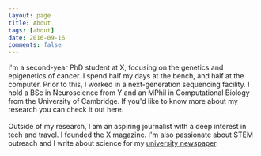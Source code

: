 ```yaml
---
layout: page
title: About
tags: [about]
date: 2016-09-16
comments: false
---
```

    
I'm a second-year PhD student at X, focusing on the genetics and epigenetics of cancer. I spend half my days at the bench, and half at the computer. Prior to this, I worked in a next-generation sequencing facility. I hold a BSc in Neuroscience from Y and an MPhil in Computational Biology from the University of Cambridge. If you'd like to know more about my research you can check it out here.
<br>
<br>
Outside of my research, I am an aspiring journalist with a deep interest in tech and travel. I founded the X magazine. I'm also passionate about STEM outreach and I write about science for my <a href="http://www.trinitynews.ie">university newspaper</a>.
<br>
<br>
